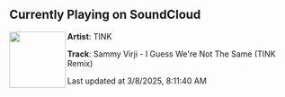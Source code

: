 ## Currently Playing on SoundCloud

[<img align="left" width="100" src="https://i1.sndcdn.com/artworks-NzrI9Dc8p4ziquyU-CT9rXg-t500x500.png">](https://soundcloud.com/djtink-1/iguesswerenotthesametinkremix)

**Artist**: TINK 

**Track**: Sammy Virji - I Guess We're Not The Same (TINK Remix)

Last updated at 3/8/2025, 8:11:40 AM
